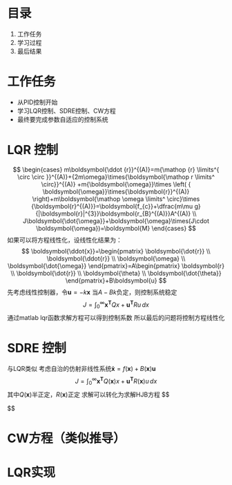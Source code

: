 # 目录
1. 工作任务
2. 学习过程
3. 最后结果

# 工作任务
- 从PID控制开始
- 学习LQR控制、SDRE控制、CW方程
- 最终要完成参数自适应的控制系统

# LQR 控制
$$
\begin{cases}
m\boldsymbol{\ddot {r}}^{(A)}=m{\mathop {r} \limits^{ \circ \circ }}^{(A)}+{2m\omega}\times{\boldsymbol{\mathop r \limits^ \circ}}^{(A)} +m{\boldsymbol{\omega}}\times \left( { \boldsymbol{\omega}}\times{\boldsymbol{r}}^{(A)} \right)+m\boldsymbol{\mathop \omega \limits^ \circ}\times {\boldsymbol{r}^{(A)}}=\boldsymbol{f_{c}}+\dfrac{m\mu g}{|\boldsymbol{r}|^{3}}\boldsymbol{r_{B}^{(A)}}A^{(A)} \\
J\boldsymbol{\dot{\omega}}+\boldsymbol{\omega}\times(J\cdot \boldsymbol{\omega})=\boldsymbol{M}
\end{cases}
$$
如果可以将方程线性化，设线性化结果为：
$$
\boldsymbol{\ddot{x}}=\begin{pmatrix}
\boldsymbol{\dot{r}} \\
\boldsymbol{\ddot{r}} \\
\boldsymbol{\omega} \\
\boldsymbol{\dot{\omega}}
\end{pmatrix}=A\begin{pmatrix}
\boldsymbol{r} \\
\boldsymbol{\dot{r}} \\
\boldsymbol{\theta} \\
\boldsymbol{\dot{\theta}}
\end{pmatrix}+B\boldsymbol{u}
$$
先考虑线性控制器，令$\boldsymbol{u}=-k\boldsymbol{x}$
当$A-Bk$负定，则控制系统稳定
$$
J=\int _{0}^{\infty}\boldsymbol{x^{T}}Qx+\boldsymbol{u^T}Ru  \, dx 
$$
通过matlab lqr函数求解方程可以得到控制系数
所以最后的问题将控制方程线性化

# SDRE 控制
与LQR类似
考虑自治的仿射非线性系统$\boldsymbol{\dot{x}}=f(\boldsymbol{x})+B(\boldsymbol{x})\boldsymbol{u}$
$$
J=\int _{0}^{\infty}\boldsymbol{x^{T}}Q(\boldsymbol{x})x+\boldsymbol{u^T}R(\boldsymbol{x})u  \, dx 
$$
其中$Q(\boldsymbol{x})$半正定，$R(\boldsymbol{x})$正定
求解可以转化为求解HJB方程
$$

$$

# CW方程（类似推导）

# LQR实现